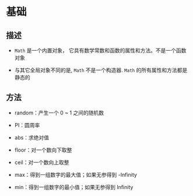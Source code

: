 # 基础

## 描述

+ `Math` 是一个内置对象， 它具有数学常数和函数的属性和方法。不是一个函数对象

+ 与其它全局对象不同的是, `Math` 不是一个构造器. `Math` 的所有属性和方法都是静态的

## 方法

+ random：产生一个 0 \~ 1 之间的随机数

+ PI：圆周率

+ abs：求绝对值

+ floor：对一个数向下取整

+ ceil：对一个数向上取整

+ max：得到一组数字的最大值；如果无参得到 -Infinity

+ min：得到一组数字的最小值；如果无参得到 Infinity
